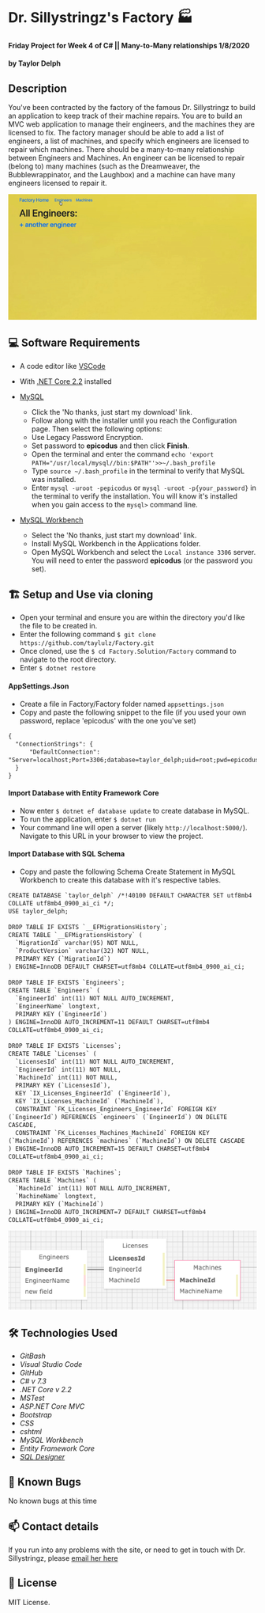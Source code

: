# Dr. Sillystringz's Factory 🏭

#### Friday Project for Week 4 of C# || Many-to-Many relationships 1/8/2020

#### by Taylor Delph

## Description

  You've been contracted by the factory of the famous Dr. Sillystringz to build an application to keep track of their machine repairs. You are to build an MVC web application to manage their engineers, and the machines they are licensed to fix. The factory manager should be able to add a list of engineers, a list of machines, and specify which engineers are licensed to repair which machines. There should be a many-to-many relationship between Engineers and Machines. An engineer can be licensed to repair (belong to) many machines (such as the Dreamweaver, the Bubblewrappinator, and the Laughbox) and a machine can have many engineers licensed to repair it.

![Splash Page](./ReadMeAssets/home.gif)

## 💻  Software Requirements
* A code editor like [VSCode](https://code.visualstudio.com/download)
* With [.NET Core 2.2](https://dotnet.microsoft.com/download/dotnet-core/thank-you/sdk-2.2.106-macos-x64-installer) installed
* [MySQL](https://dev.mysql.com/downloads/file/?id=484914)

  * Click the 'No thanks, just start my download' link.
  * Follow along with the installer until you reach the Configuration page. Then select the following options:
  * Use Legacy Password Encryption.
  * Set password to **epicodus** and then click **Finish**.
  * Open the terminal and enter the command `echo 'export PATH="/usr/local/mysql//bin:$PATH"'>>~/.bash_profile`
  * Type `source ~/.bash_profile` in the terminal to verify that MySQL was installed.
  * Enter `mysql -uroot -pepicodus` or `mysql -uroot -p{your_password}` in the terminal to verify the installation. You will know it's installed when you gain access to the `mysql>` command line.


* [MySQL Workbench](https://dev.mysql.com/downloads/file/?id=484391)
  * Select the 'No thanks, just start my download' link.
  * Install MySQL Workbench in the Applications folder.
  * Open MySQL Workbench and select the `Local instance 3306` server. You will need to enter the password **epicodus** (or the password you set).


## 🏗️  Setup and Use via cloning
* Open your terminal and ensure you are within the directory you'd like the file to be created in.
* Enter the following command `$ git clone https://github.com/taylulz/Factory.git`
* Once cloned, use the `$ cd Factory.Solution/Factory` command to navigate to the root directory.
* Enter `$ dotnet restore`


#### AppSettings.Json
* Create a file in Factory/Factory folder named `appsettings.json`
* Copy and paste the following snippet to the file (if you used your own password, replace 'epicodus' with the one you've set)

```
{
  "ConnectionStrings": {
      "DefaultConnection": "Server=localhost;Port=3306;database=taylor_delph;uid=root;pwd=epicodus;"
  }
}
```

#### Import Database with Entity Framework Core
* Now enter `$ dotnet ef database update` to create database in MySQL.
* To run the application, enter `$ dotnet run`
* Your command line will open a server (likely `http://localhost:5000/`). Navigate to this URL in your browser to view the project.

#### Import Database with SQL Schema
* Copy and paste the following Schema Create Statement in MySQL Workbench to create this database with it's respective tables.
```
CREATE DATABASE `taylor_delph` /*!40100 DEFAULT CHARACTER SET utf8mb4 COLLATE utf8mb4_0900_ai_ci */;
USE taylor_delph;

DROP TABLE IF EXISTS `__EFMigrationsHistory`;
CREATE TABLE `__EFMigrationsHistory` (
  `MigrationId` varchar(95) NOT NULL,
  `ProductVersion` varchar(32) NOT NULL,
  PRIMARY KEY (`MigrationId`)
) ENGINE=InnoDB DEFAULT CHARSET=utf8mb4 COLLATE=utf8mb4_0900_ai_ci;

DROP TABLE IF EXISTS `Engineers`;
CREATE TABLE `Engineers` (
  `EngineerId` int(11) NOT NULL AUTO_INCREMENT,
  `EngineerName` longtext,
  PRIMARY KEY (`EngineerId`)
) ENGINE=InnoDB AUTO_INCREMENT=11 DEFAULT CHARSET=utf8mb4 COLLATE=utf8mb4_0900_ai_ci;

DROP TABLE IF EXISTS `Licenses`;
CREATE TABLE `Licenses` (
  `LicensesId` int(11) NOT NULL AUTO_INCREMENT,
  `EngineerId` int(11) NOT NULL,
  `MachineId` int(11) NOT NULL,
  PRIMARY KEY (`LicensesId`),
  KEY `IX_Licenses_EngineerId` (`EngineerId`),
  KEY `IX_Licenses_MachineId` (`MachineId`),
  CONSTRAINT `FK_Licenses_Engineers_EngineerId` FOREIGN KEY (`EngineerId`) REFERENCES `engineers` (`EngineerId`) ON DELETE CASCADE,
  CONSTRAINT `FK_Licenses_Machines_MachineId` FOREIGN KEY (`MachineId`) REFERENCES `machines` (`MachineId`) ON DELETE CASCADE
) ENGINE=InnoDB AUTO_INCREMENT=15 DEFAULT CHARSET=utf8mb4 COLLATE=utf8mb4_0900_ai_ci;

DROP TABLE IF EXISTS `Machines`;
CREATE TABLE `Machines` (
  `MachineId` int(11) NOT NULL AUTO_INCREMENT,
  `MachineName` longtext,
  PRIMARY KEY (`MachineId`)
) ENGINE=InnoDB AUTO_INCREMENT=7 DEFAULT CHARSET=utf8mb4 COLLATE=utf8mb4_0900_ai_ci;
```
![Licenses Table joining EngineerId with MachineId](./ReadMeAssets/tables.png)

## 🛠️ Technologies Used
* _GitBash_
* _Visual Studio Code_
* _GitHub_
* _C# v 7.3_
* _.NET Core v 2.2_
* _MSTest_
* _ASP.NET Core MVC_
* _Bootstrap_
* _CSS_
* _cshtml_
* _MySQL Workbench_
* _Entity Framework Core_
* _[SQL Designer](https://ondras.zarovi.cz/sql/demo/)_

## 🐞 Known Bugs

No known bugs at this time

## 📫 Contact details

If you run into any problems with the site, or need to get in touch with Dr. Sillystringz, please [email her here](mailto:taylulzcode@gmail.com)

## 📗 License

MIT License.